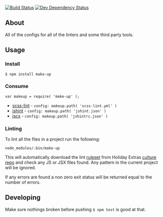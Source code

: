 [![Build Status](https://travis-ci.org/holidayextras/make-up.svg)](https://travis-ci.org/holidayextras/make-up)
[![Dev Dependency Status](https://david-dm.org/holidayextras/make-up/dev-status.png)](https://david-dm.org/holidayextras/make-up#info=devDependencies&view=table)

## About

All of the configs for all of the linters and some third party tools.

## Usage

### Install

```
$ npm install make-up
```

### Consume

```
var makeup = require( 'make-up' );
```

* [scss-lint](https://github.com/ahmednuaman/grunt-scss-lint) - `config: makeup.path( 'scss-lint.yml' )`
* [jshint](https://github.com/gruntjs/grunt-contrib-jshint) - `config: makeup.path( 'jshint.json' )`
* [jscs](https://github.com/jscs-dev/grunt-jscs) - `config: makeup.path( 'jshintrc.json' )`

### Linting

To lint all the files in a project run the following:

    node_modules/.bin/make-up

This will automatically download the lint [ruleset](https://github.com/holidayextras/culture/blob/linting/.eslintrc) from Holiday Extras [culture repo](https://github.com/holidayextras/culture)
and check any JS or JSX files found. Any pattern in the current project will be ignored.

If any errors are found a non zero exit status will be returned equal to the number of errors.

## Developing

Make sure nothings broken before pushing `$ npm test` is good at that.